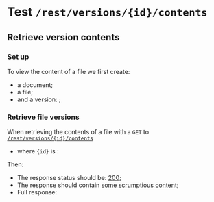 # Test `/rest/versions/{id}/contents`

## Retrieve version contents

### Set up

[ ](- "#docId=createDocument()")
[ ](- "#fileId=createFile(#docId)")
[ ](- "#versionId=createVersion(#fileId)")

To view the content of a file we first create: 
  
  - a document;
  - a file;
  - and a version: [ ](- "c:echo=#versionId");

### Retrieve file versions
When retrieving the contents of a file with a `GET` to [`/rest/versions/{id}/contents`](- "#getEndpoint") 

 - where `{id}` is [ ](- "c:echo=#versionId"):

[ ](- "#retrieveResult=retrieve(#getEndpoint, #versionId)")

Then:

 - The response status should be: [200](- "?=#retrieveResult.status");
 - The response should contain [some scrumptious content](- "?=#retrieveResult.contents");
 - Full response:

[ ](- "ext:embed=#retrieveResult.body")


